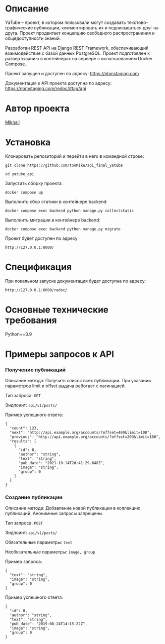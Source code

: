 # Описание

YaTube – проект, в котором пользовали могут создавать текстово-графические публикации, комментировать их и подписываться друг на друга. Проект продвигает концепцию свободного распространиния и общедоступности знаний.

Разработан REST API на Django REST Framework, обеспечивающий взаимодействие с базой данных PostgreSQL. Проект подготовлен к развертыванию в контейнерах на сервере с использованием Docker Compose.

Проект запущен и доступен по адресу: https://nbmstaging.com

Документация к API проекта доступна по адресу: https://nbmstaging.com/redoc/#tag/api

# Автор проекта

[Mikhail](https://github.com/tooMike)

# Установка

Клонировать репозиторий и перейти в него в командной строке:

```
git clone https://github.com/tooMike/api_final_yatube
```

```
cd yatube_api
```

Запустить сборку проекта:

```
docker compose up
```

Выполнить сбор статики в контейнере backend:

```
docker compose exec backend python manage.py collectstatic
```

Выполнить миграции в контейнере backend:

```
docker compose exec backend python manage.py migrate
```

Проект будет доступен по адресу

```
http://127.0.0.1:8000/
```

# Спецификация

При локальном запуске документация будет доступна по адресу:

```
http://127.0.0.1:8000/redoc/
```

# Основные технические требования

Python==3.9

# Примеры запросов к API

### Получение публикаций

Описание метода: Получить список всех публикаций. При указании параметров limit и offset выдача работает с пагинацией.

Тип запроса: `GET`

Эндпоинт: `api/v1/posts/`

Пример успешного ответа:

```
{
  "count": 123,
  "next": "http://api.example.org/accounts/?offset=400&limit=100",
  "previous": "http://api.example.org/accounts/?offset=200&limit=100",
  "results": [
    {
      "id": 0,
      "author": "string",
      "text": "string",
      "pub_date": "2021-10-14T20:41:29.648Z",
      "image": "string",
      "group": 0
    }
  ]
}
```

### Создание публикации

Описание метода: Добавление новой публикации в коллекцию публикаций. Анонимные запросы запрещены.

Тип запроса: `POST`

Эндпоинт: `api/v1/posts/`

Обязательные параметры: `text`

Необязательные параметры: `image, group`

Пример запроса:

```
{
  "text": "string",
  "image": "string",
  "group": 0
}
```

Пример успешного ответа:

```
{
  "id": 0,
  "author": "string",
  "text": "string",
  "pub_date": "2019-08-24T14:15:22Z",
  "image": "string",
  "group": 0
}
```


